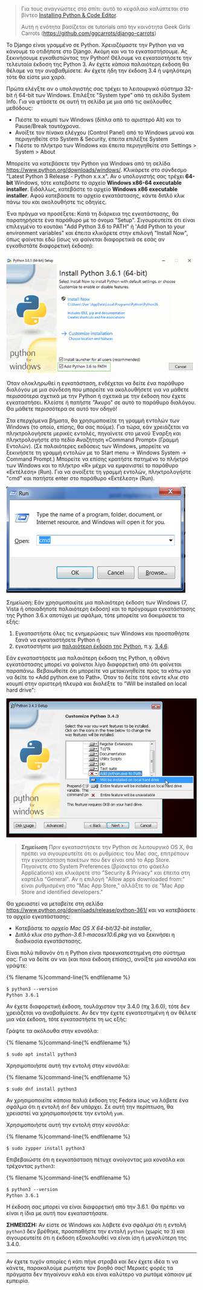 > Για τους αναγνώστες στο σπίτι: αυτό το κεφάλαιο καλύπτεται στο βίντεο [Installing Python & Code Editor](https://www.youtube.com/watch?v=pVTaqzKZCdA).
> 
> Αυτή η ενότητα βασίζεται σε tutorials από tην κοινότητα Geek Girls Carrots (https://github.com/ggcarrots/django-carrots)

Το Django είναι γραμμένο σε Python. Χρειαζόμαστε την Python για να κάνουμε το οτιδήποτε στο Django. Ακόμη και να το εγκαταστήσουμε. Ας ξεκινήσουμε εγκαθιστώντας την Python! Θέλουμε να εγκαταστήσετε την τελευταία έκδοση της Python 3. Αν έχετε κάποια παλαιότερη έκδοση θα θέλαμε να την αναβαθμίσετε. Αν έχετε ήδη την έκδοση 3.4 ή υψηλότερη τότε θα είστε μια χαρά.

<!--sec data-title="Install Python: Windows" data-id="python_windows" data-collapse=true ces-->

Πρώτα ελέγξτε αν ο υπολογιστής σας τρέχει το λειτουργικό σύστημα 32-bit ή 64-bit των Windows. Επιλέξτε "System type" από τη σελίδα System Info. Για να φτάσετε σε αυτή τη σελίδα με μια από τις ακόλουθες μεθόδους:

* Πιέστε το κουμπί των Windows (δίπλα από το αριστερό Alt) και το Pause/Break ταυτόχρονα.
* Ανοίξτε τον πίνακα ελέγχου (Control Panel) από το Windows μενού και περιηγηθείτε στο System & Security, έπειτα επιλέξτε System
* Πιέστε το πλήκτρο των Windows και έπειτα περιηγηθείτε στο Settings > System > About

Μπορείτε να κατεβάσετε την Python για Windows από τη σελίδα https://www.python.org/downloads/windows/. Κλικάρετε στο σύνδεσμο "Latest Python 3 Release - Python x.x.x". Αν ο υπολογιστής σας τρέχει **64-bit** Windows, τότε κατεβάστε το αρχείο **Windows x86-64 executable installer**. Ειδάλλως, κατεβάστε το αρχείο **Windows x86 executable installer**. Αφού κατεβάσετε το αρχείο εγκατάστασης, κάντε διπλό κλικ πάνω του και ακολουθήστε τις οδηγίες.

Ένα πράγμα να προσέξετε: Κατά τη διάρκεια της εγκατάστασης, θα παρατηρήσετε ένα παράθυρο με το όνομα "Setup". Σιγουρευτείτε ότι είναι επιλεγμένο το κουτάκι "Add Python 3.6 to PATH" ή 'Add Python to your environment variables" και έπειτα κλικάρετε στην επιλογή "Install Now", όπως φαίνεται εδώ (ίσως να φαίνεται διαφορετικά σε εσάς αν εγκαθιστάτε διαφορετική έκδοση):

![Don't forget to add Python to the Path](../python_installation/images/python-installation-options.png)

Όταν ολοκληρωθεί η εγκατάσταση, ενδέχεται να δείτε ένα παράθυρο διαλόγου με μια σύνδεση που μπορείτε να ακολουθήσετε για να μάθετε περισσότερα σχετικά με την Python ή σχετικά με την έκδοση που έχετε εγκαταστήσει. Κλείστε ή πατήστε "Άκυρο" σε αυτό το παράθυρο διαλόγου. Θα μάθετε περισσότερα σε αυτό τον οδηγό!

Στα επερχόμενα βήματα, θα χρησιμοποιείτε τη γραμμή εντολών των Windows (το οποίο, επίσης, θα σας πούμε). Για τώρα, εάν χρειάζεται να πληκτρολογήσετε μερικές εντολές, πηγαίνετε στο μενού Έναρξη και πληκτρολογήστε στο πεδίο Αναζήτηση «Command Prompt» (Γραμμή Εντολών). (Σε παλαιότερες εκδόσεις των Windows, μπορείτε να ξεκινήσετε τη γραμμή εντολών με το Start menu → Windows System → Command Prompt.) Μπορείτε να επίσης κρατήστε πατημένο το πλήκτρο των Windows και το πλήκτρο «R» μέχρι να εμφανιστεί το παράθυρο «Εκτέλεση» (Run). Για να ανοίξετε τη γραμμή εντολών, πληκτρολογήστε "cmd" και πατήστε enter στο παράθυρο «Εκτέλεση» (Run).

![Πληκτρολογήστε "cmd" στο παράθυρο "Run"](../python_installation/images/windows-plus-r.png)

Σημείωση: Εάν χρησιμοποιείτε μια παλαιότερη έκδοση των Windows (7, Vista ή οποιαδήποτε παλαιότερη έκδοση) και το πρόγραμμα εγκατάστασης της Python 3.6.x αποτύχει με σφάλμα, τότε μπορείτε να δοκιμάσετε τα εξής:

1. Εγκαταστήστε όλες τις ενημερώσεις των Windows και προσπαθήστε ξανά να εγκαταστήσετε Python ή
2. εγκαταστήστε μια [παλαιότερη έκδοση της Python](https://www.python.org/downloads/windows/), π.χ. [3.4.6](https://www.python.org/downloads/release/python-346/).

Εάν εγκαταστήσετε μια παλαιότερη έκδοση της Python, η οθόνη εγκατάστασης μπορεί να φαίνεται λίγο διαφορετική από ότι φαίνεται παραπάνω. Βεβαιωθείτε ότι μπορείτε να μετακινηθείτε προς τα κάτω για να δείτε το «Add python.exe to Path». Όταν το δείτε τότε κάντε κλικ στο κουμπί στην αριστερή πλευρά και διαλέξτε το "Will be installed on local hard drive":

![Παλαιότερες εκδόσεις Add Python to the Path](../python_installation/images/add_python_to_windows_path.png)

<!--endsec-->

<!--sec data-title="Install Python: OS X" data-id="python_OSX"
data-collapse=true ces-->

> **Σημείωση** Πριν εγκαταστήσετε την Python σε λειτουργικό OS X, θα πρέπει να σιγουρευτείτε ότι οι ρυθμίσεις του Mac σας, επιτρέπουν την εγκατάσταση πακέτων που δεν είναι από το App Store. Πηγαίνετε στο System Preferences (βρίσκεται στο φάκελο Applications) και κλικάρετε στο "Security & Privacy" και έπειτα στη καρτέλα "General". Αν η επιλογή "Allow apps downloaded from:" είναι ρυθμισμένη στο "Mac App Store," αλλάξτε το σε "Mac App Store and identified developers."

Θα χρειαστεί να μεταβείτε στη σελίδα https://www.python.org/downloads/release/python-361/ και να κατεβάσετε το αρχείο εγκατάστασης:

* Κατεβάστε το αρχείο *Mac OS X 64-bit/32-bit installer*,
* Διπλό κλικ στο *python-3.6.1-macosx10.6.pkg* για να ξεκινήσει η διαδικασία εγκατάστασης.

<!--endsec-->

<!--sec data-title="Install Python: Linux" data-id="python_linux"
data-collapse=true ces-->

Είναι πολύ πιθανόν ότι η Python είναι προεγκατεστημένη στο σύστημα σας. Για να δείτε αν ναι (και ποια έκδοση επίσης), ανοίξτε μια κονσόλα και γράψτε:

{% filename %}command-line{% endfilename %}

    $ python3 --version
    Python 3.6.1
    

Αν έχετε διαφορετική έκδοση, τουλάχιστον την 3.4.0 (πχ 3.6.0), τότε δεν χρειάζεται να αναβαθμίσετε. Αν δεν την έχετε εγκατεστημένη ή αν θέλετε μια νέα έκδοση, τότε εγκαταστήστε τη ως εξής:

<!--endsec-->

<!--sec data-title="Install Python: Debian or Ubuntu" data-id="python_debian" data-collapse=true ces-->

Γράψτε τα ακόλουθα στην κονσόλα:

{% filename %}command-line{% endfilename %}

    $ sudo apt install python3
    

<!--endsec-->

<!--sec data-title="Install Python: Fedora" data-id="python_fedora"
data-collapse=true ces-->

Χρησιμοποιήστε αυτή την εντολή στην κονσόλα:

{% filename %}command-line{% endfilename %}

    $ sudo dnf install python3
    

Αν χρησιμοποιείτε κάποια παλιά έκδοση της Fedora ίσως να λάβετε ένα σφάλμα ότι η εντολή `dnf` δεν υπάρχει. Σε αυτή την περίπτωση, θα χρειαστεί να χρησιμοποιήσετε την εντολή `yum`.

<!--endsec-->

<!--sec data-title="Install Python: openSUSE" data-id="python_openSUSE"
data-collapse=true ces-->

Χρησιμοποιήστε αυτή την εντολή στην κονσόλα:

{% filename %}command-line{% endfilename %}

    $ sudo zypper install python3
    

<!--endsec-->

Επιβεβαιώστε ότι η εκγκατάσταση πέτυχε ανοίγοντας μια κονσόλα και τρέχοντας `python3`:

{% filename %}command-line{% endfilename %}

    $ python3 --version
    Python 3.6.1
    

Η έκδοση σας μπορεί να είναι διαφορετική από την 3.6.1. Θα πρέπει να είναι η ίδια με αυτή που εγκαταστήσατε.

**ΣΗΜΕΙΩΣΗ:** Αν είστε σε Windows και λάβετε ένα σφάλμα ότι η εντολή `python3` δεν βρέθηκε, προσπαθήστε την εντολή `python` (χωρίς το `3`) και σιγουρευτείτε ότι η έκδοση εξακολουθεί να είναι ίση ή μεγαλύτερη της 3.4.0.

* * *

Αν έχετε τυχόν απορίες ή κάτι πήγε στραβά και δεν έχετε ιδέα τι να κάνετε, παρακαλούμε ρωτήστε τον βοηθό σας! Μερικές φορές τα πράγματα δεν πηγαίνουν καλά και είναι καλύτερο να ρωτάμε κάποιον με εμπειρία.